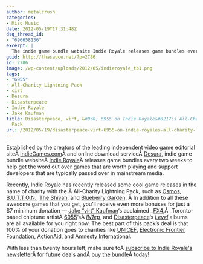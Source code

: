 ```yaml
---
author: metalcrush
categories:
- Misc Music
date: 2012-05-19T17:31:48Z
dsq_thread_id:
- "696658136"
excerpt: |
  The indie game bundle website Indie Royale releases game bundles every two weeks to help get the word out over games that are worth playing and support developers that are typically passed over in mainstream media. Along with excellent game releases this time around, the All-Charity Lightning Pack features albums every chiptune fan should own, including Jake "virt" Kaufman's acclaimed <i>FX4</i>, 6955's <i>IN1ep</i>, and Disasterpeace's <i>Level</i>.
guid: http://thasauce.net/?p=2786
id: 2786
image: /wp-content/uploads/2012/05/indieroyale_tb1.png
tags:
- "6955"
- All-Charity Lightning Pack
- cirt
- Desura
- Disasterpeace
- Indie Royale
- Jake Kaufman
title: Disasterpeace, virt, &#038; 6955 on Indie Royale&#8217;s All-Charity Lightning
  Pack
url: /2012/05/19/disasterpeace-virt-6955-on-indie-royales-all-charity-lightning-pack/
---
```


<center>
</center>

  
Established by the creators of the leading independent video game editorial siteÂ <a href="http://www.indiegames.com/" rel="nofollow" target="_blank">IndieGames.com</a>Â and online download serviceÂ <a href="http://www.desura.com/" rel="nofollow">Desura</a>, indie game bundle websiteÂ <a href="http://www.indieroyale.com/" rel="nofollow">Indie Royale</a>Â releases game bundles every two weeks to help get the word out over games that are worth playing and support developers that are typically passed over in mainstream media.

Recently, Indie Royale has recently released some cool game releases in the name of charity with the Â All-Charity Lightning Pack, such as [Osmos](http://www.hemispheregames.com/osmos/), [B.U.T.T.O.N.](http://brutallyunfairtactics.com/), [The Shivah](http://www.wadjeteyegames.com/the-shivah.html), and [Blueberry Garden](http://eriksvedang.com/blueberrygarden/). Â In addition to all these awesome games that you get, you&#8217;ll receive even more bonuses for just a $7 minimum donation &#8212; [Jake &#8220;virt&#8221; Kaufman](http://www.biglionmusic.com/)&#8216;s acclaimed _[FX4](http://virt.bandcamp.com/album/fx4),Â _Toronto-based chiptune artistÂ [6955](http://6955.org/)&#8216;sÂ _[IN1ep](http://6955.bandcamp.com/album/in1ep),_ and [Disasterpeace](http://disasterpeace.com/)&#8216;s _[Level](http://disasterpeace.com/album/level)_ albums are all available for you right now. The best part of this pack&#8217;s deal is that 100% of your donation goes to charities like [UNICEF](http://www.unicef.org/), [Electronic Frontier Foundation](https://www.eff.org/), [ActionAid](http://www.actionaid.org/?intl=), and [Amnesty International](http://www.amnesty.org/).

With less than twenty hours left, make sure toÂ <a href="http://www.indieroyale.com/#newsletter" rel="nofollow">subscribe to Indie Royale's newslette</a><a href="http://www.indieroyale.com/#newsletter" rel="nofollow">r</a>Â for future deals andÂ <a href="http://www.indieroyale.com/" rel="nofollow">buy the bundle</a>Â today!